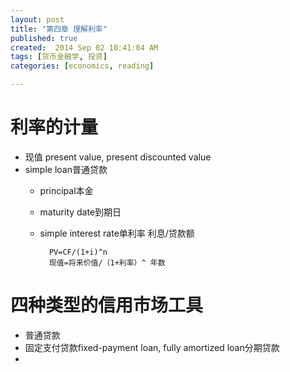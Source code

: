 ```yaml
---
layout: post
title: "第四章 理解利率"
published: true
created:  2014 Sep 02 10:41:04 AM
tags: [货币金融学, 投资]
categories: [economics, reading]

---
```


# 利率的计量

* 现值 present value, present discounted value
* simple loan普通贷款
  * principal本金
  * maturity date到期日
  * simple interest rate单利率
  利息/贷款额

          PV=CF/(1+i)^n
          现值=将来价值/（1+利率）^ 年数

# 四种类型的信用市场工具

* 普通贷款
* 固定支付贷款fixed-payment loan, fully amortized loan分期贷款
* 

